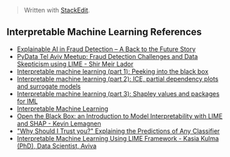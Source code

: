 > Written with [StackEdit](https://stackedit.io/).

## Interpretable Machine Learning References

- [Explainable AI in Fraud Detection – A Back to the Future Story](https://www.fico.com/blogs/analytics-optimization/explainable-ai-fraud-detection/)
- [PyData Tel Aviv Meetup: Fraud Detection Challenges and Data Skepticism using LIME - Shir Meir Lador](https://www.youtube.com/watch?v=HcaAKI1tVGM)
- [Interpretable machine learning (part 1): Peeking into the black box](https://www.youtube.com/watch?v=SeRahnbWTtM)
- [Interpretable machine learning (part 2): ICE, partial dependency plots and surrogate models](https://www.youtube.com/watch?v=SFcAfoTcCVA)
- [Interpretable machine learning (part 3): Shapley values and packages for IML](https://www.youtube.com/watch?v=OiJGxA64bJs)
- [Interpretable Machine Learning](https://www.youtube.com/watch?v=3uLegw5HhYk)
- [Open the Black Box: an Introduction to Model Interpretability with LIME and SHAP - Kevin Lemagnen](https://www.youtube.com/watch?v=C80SQe16Rao)
- ["Why Should I Trust you?" Explaining the Predictions of Any Classifier](https://www.youtube.com/watch?v=KP7-JtFMLo4)
- [Interpretable Machine Learning Using LIME Framework - Kasia Kulma (PhD), Data Scientist, Aviva](https://www.youtube.com/watch?v=Y3t11vuuOM)
<!--stackedit_data:
eyJoaXN0b3J5IjpbNzAxMjg5NzA0LC0xNDg5MjEyOTUsOTQ5Nj
E4NzQwLDg2MDU3OTIyM119
-->
